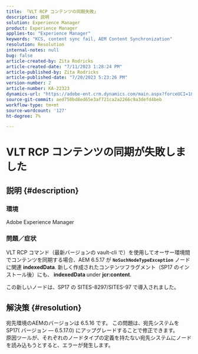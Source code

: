 ```yaml
---
title: 「VLT RCP コンテンツの同期失敗」
description: 説明
solution: Experience Manager
product: Experience Manager
applies-to: "Experience Manager"
keywords: "KCS, content sync fail, AEM Content Synchronization"
resolution: Resolution
internal-notes: null
bug: false
article-created-by: Zita Rodricks
article-created-date: "7/11/2023 1:28:24 PM"
article-published-by: Zita Rodricks
article-published-date: "7/20/2023 5:23:26 PM"
version-number: 2
article-number: KA-22323
dynamics-url: "https://adobe-ent.crm.dynamics.com/main.aspx?forceUCI=1&pagetype=entityrecord&etn=knowledgearticle&id=126207cc-ee1f-ee11-9cbe-6045bd006239"
source-git-commit: aed750bd8ed65e3af721ca2a2266c9a3defd4beb
workflow-type: tm+mt
source-wordcount: '127'
ht-degree: 7%

---
```


# VLT RCP コンテンツの同期が失敗しました

## 説明 {#description}


### 環境

Adobe Experience Manager

### 問題／症状

VLT RCP コマンド（最新バージョンの vault-cli で）を使用してオーサー環境間でコンテンツを同期する場合、AEM 6.5.17 が <b>`NoSuchNodeTypeException`</b> ノードに関連 <b>indexedData</b>. 新しく作成されたコンテンツフラグメント（SP17 のインストール後）にも、<b> indexedData </b>under <b>jcr:content</b>.

この新しいノードは、SP17 の SITES-8297/SITES-97 で導入されました。


## 解決策 {#resolution}


宛先環境のAEMのバージョンは 6.5.16 です。 この問題は、宛先システムを SP17( バージョン — 6.5.17.0) にアップグレードすることで修正できます。
<br>原因ツールが、それぞれのノードタイプの定義を持たない宛先システムにノードを読み込もうとすると、エラーが発生します。